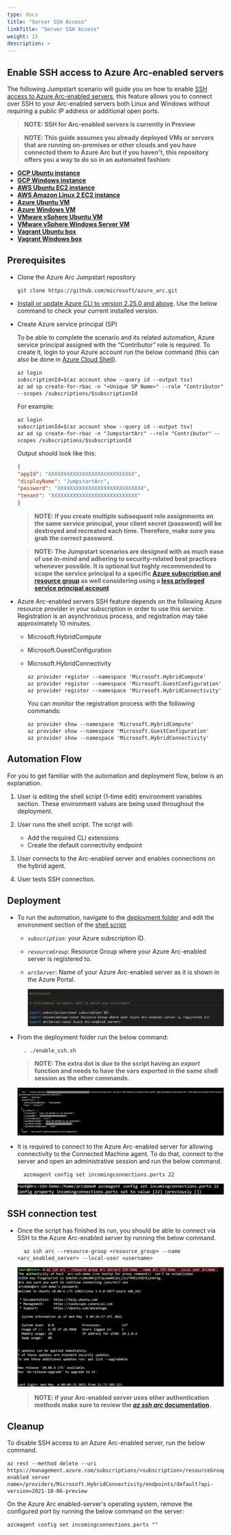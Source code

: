 ```yaml
---
type: docs
title: "Server SSH Access"
linkTitle: "Server SSH Access"
weight: 15
description: >
---
```


## Enable SSH access to Azure Arc-enabled servers

The following Jumpstart scenario will guide you on how to enable [SSH access to Azure Arc-enabled servers](https://docs.microsoft.com/en-us/azure/azure-arc/servers/ssh-arc-overview), this feature allows you to connect over SSH to your Arc-enabled servers both Linux and Windows without requiring a public IP address or additional open ports.

> **NOTE: SSH for Arc-enabled servers is currently in Preview**

> **NOTE: This guide assumes you already deployed VMs or servers that are running on-premises or other clouds and you have connected them to Azure Arc but if you haven't, this repository offers you a way to do so in an automated fashion:**

- **[GCP Ubuntu instance](https://azurearcjumpstart.io/azure_arc_jumpstart/azure_arc_servers/gcp/gcp_terraform_ubuntu/)**
- **[GCP Windows instance](https://azurearcjumpstart.io/azure_arc_jumpstart/azure_arc_servers/gcp/gcp_terraform_windows/)**
- **[AWS Ubuntu EC2 instance](https://azurearcjumpstart.io/azure_arc_jumpstart/azure_arc_servers/aws/aws_terraform_ubuntu/)**
- **[AWS Amazon Linux 2 EC2 instance](https://azurearcjumpstart.io/azure_arc_jumpstart/azure_arc_servers/aws/aws_terraform_al2/)**
- **[Azure Ubuntu VM](https://azurearcjumpstart.io/azure_arc_jumpstart/azure_arc_servers/azure/azure_arm_template_linux/)**
- **[Azure Windows VM](https://azurearcjumpstart.io/azure_arc_jumpstart/azure_arc_servers/azure/azure_arm_template_win/)**
- **[VMware vSphere Ubuntu VM](https://azurearcjumpstart.io/azure_arc_jumpstart/azure_arc_servers/vmware/vmware_terraform_ubuntu/)**
- **[VMware vSphere Windows Server VM](https://azurearcjumpstart.io/azure_arc_jumpstart/azure_arc_servers/vmware/vmware_terraform_winsrv/)**
- **[Vagrant Ubuntu box](https://azurearcjumpstart.io/azure_arc_jumpstart/azure_arc_servers/vagrant/local_vagrant_ubuntu/)**
- **[Vagrant Windows box](https://azurearcjumpstart.io/azure_arc_jumpstart/azure_arc_servers/vagrant/local_vagrant_windows/)**

## Prerequisites

- Clone the Azure Arc Jumpstart repository

    ```shell
    git clone https://github.com/microsoft/azure_arc.git
    ```

- [Install or update Azure CLI to version 2.25.0 and above](https://docs.microsoft.com/cli/azure/install-azure-cli?view=azure-cli-latest). Use the below command to check your current installed version.

- Create Azure service principal (SP)

    To be able to complete the scenario and its related automation, Azure service principal assigned with the “Contributor” role is required. To create it, login to your Azure account run the below command (this can also be done in [Azure Cloud Shell](https://shell.azure.com/)).

    ```shell
    az login
    subscriptionId=$(az account show --query id --output tsv)
    az ad sp create-for-rbac -n "<Unique SP Name>" --role "Contributor" --scopes /subscriptions/$subscriptionId
    ```

    For example:

    ```shell
    az login
    subscriptionId=$(az account show --query id --output tsv)
    az ad sp create-for-rbac -n "JumpstartArc" --role "Contributor" --scopes /subscriptions/$subscriptionId
    ```

    Output should look like this:

    ```json
    {
    "appId": "XXXXXXXXXXXXXXXXXXXXXXXXXXXX",
    "displayName": "JumpstartArc",
    "password": "XXXXXXXXXXXXXXXXXXXXXXXXXXXX",
    "tenant": "XXXXXXXXXXXXXXXXXXXXXXXXXXXX"
    }
    ```

    > **NOTE: If you create multiple subsequent role assignments on the same service principal, your client secret (password) will be destroyed and recreated each time. Therefore, make sure you grab the correct password**.

    > **NOTE: The Jumpstart scenarios are designed with as much ease of use in-mind and adhering to security-related best practices whenever possible. It is optional but highly recommended to scope the service principal to a specific [Azure subscription and resource group](https://docs.microsoft.com/cli/azure/ad/sp?view=azure-cli-latest) as well considering using a [less privileged service principal account](https://docs.microsoft.com/azure/role-based-access-control/best-practices)**

- Azure Arc-enabled servers SSH feature depends on the following Azure resource provider in your subscription in order to use this service. Registration is an asynchronous process, and registration may take approximately 10 minutes.

  - Microsoft.HybridCompute
  - Microsoft.GuestConfiguration
  - Microsoft.HybridConnectivity
  
      ```shell
      az provider register --namespace 'Microsoft.HybridCompute'
      az provider register --namespace 'Microsoft.GuestConfiguration'
      az provider register --namespace 'Microsoft.HybridConnectivity'

      ```

      You can monitor the registration process with the following commands:

      ```shell
      az provider show --namespace 'Microsoft.HybridCompute'
      az provider show --namespace 'Microsoft.GuestConfiguration'
      az provider show --namespace 'Microsoft.HybridConnectivity'
      ```

## Automation Flow

For you to get familiar with the automation and deployment flow, below is an explanation.

1. User is editing the shell script (1-time edit) environment variables section. These environment values are being used throughout the deployment.

2. User runs the shell script. The script will:

    - Add the required CLI extensions
    - Create the default connectivity endpoint

3. User connects to the Arc-enabled server and enables connections on the hybrid agent.

4. User tests SSH connection.

## Deployment

- To run the automation, navigate to the [deployment folder](https://github.com/microsoft/azure_arc/tree/main/azure_arc_servers_jumpstart/ssh) and edit the environment section of the [shell script](https://github.com/microsoft/azure_arc/tree/main/azure_arc_servers_jumpstart/ssh/enable_ssh.sh)

  - _`subscription`_: your Azure subscription ID.
  - _`resourceGroup`_: Resource Group where your Azure Arc-enabled server is registered to.
  - _`arcServer`_: Name of your Azure Arc-enabled server as it is shown in the Azure Portal.

    ![Parameters](./01.png)

- From the deployment folder run the below command:

  ```shell
    . ./enable_ssh.sh
  ```

  > **NOTE: The extra dot is due to the script having an _export_ function and needs to have the vars exported in the same shell session as the other commands.**

    ![Script's output](./02.png)

- It is required to connect to the Azure Arc-enabled server for allowing connectivity to the Connected Machine agent. To do that, connect to the server and open an administrative session and run the below command.

  ```shell
    azcmagent config set incomingconnections.ports 22
  ```

    ![Set Agents incomming connections](./03.png)

## SSH connection test

- Once the script has finished its run, you should be able to connect via SSH to the Azure Arc-enabled server by running the below command.

  ```shell
    az ssh arc --resource-group <resource_group> --name <arc_enabled_server> --local-user <username>
  ```

    ![Test SSH connection](./04.png)

  > **NOTE: if your Arc-enabled server uses other authentication methods make sure to review the [_az ssh arc_ documentation](https://docs.microsoft.com/cli/azure/ssh?view=azure-cli-latest#az-ssh-arc).**

## Cleanup

To disable SSH access to an Azure Arc-enabled server, run the below command.

  ```shell
  az rest --method delete --uri https://management.azure.com/subscriptions/<subscription>/resourceGroups/<resourcegroup>/providers/Microsoft.HybridCompute/machines/<arc enabled server name>/providers/Microsoft.HybridConnectivity/endpoints/default?api-version=2021-10-06-preview
  ```

On the Azure Arc enabled-server's operating system, remove the configured port by running the below command on the server:

  ```shell
  azcmagent config set incomingconnections.ports ""
  ```
